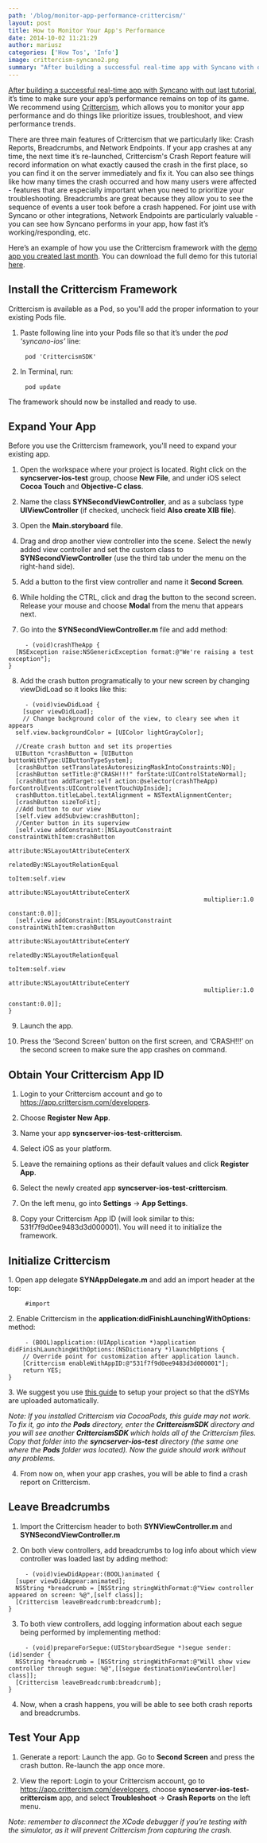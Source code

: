 ```yaml
---
path: '/blog/monitor-app-performance-crittercism/'
layout: post
title: How to Monitor Your App's Performance
date: 2014-10-02 11:21:29
author: mariusz
categories: ['How Tos', 'Info']
image: crittercism-syncano2.png
summary: "After building a successful real-time app with Syncano with out last tutorial, it’s time to make sure your app’s performance remains on top of its game. We recommend using Crittercism, which allows you to monitor your app performance and do things like prioritize issues, troubleshoot, and view performance trends."
---
```

<a href="http://www.syncano.com/get-instant-notifications-syncano-ios/">After building a successful real-time app with Syncano with out last tutorial</a>, it’s time to make sure your app’s performance remains on top of its game. We recommend using <a href="http://www.crittercism.com/solution-overview/">Crittercism</a>, which allows you to monitor your app performance and do things like prioritize issues, troubleshoot, and view performance trends.<!--more-->

There are three main features of Crittercism that we particularly like: Crash Reports, Breadcrumbs, and Network Endpoints. If your app crashes at any time, the next time it’s re-launched, Crittercism's Crash Report feature will record information on what exactly caused the crash in the first place, so you can find it on the server immediately and fix it. You can also see things like how many times the crash occurred and how many users were affected - features that are especially important when you need to prioritize your troubleshooting. Breadcrumbs are great because they allow you to see the sequence of events a user took before a crash happened. For joint use with Syncano or other integrations, Network Endpoints are particularly valuable - you can see how Syncano performs in your app, how fast it’s working/responding, etc.

Here’s an example of how you use the Crittercism framework with the <a href="http://www.syncano.com/get-instant-notifications-syncano-ios/">demo app you created last month</a>. You can download the full demo for this tutorial <a href="https://github.com/lifcio/syncserver-ios-test-crittercism">here</a>.

<h2>Install the Crittercism Framework</h2>

Crittercism is available as a Pod, so you'll add the proper information to your existing Pods file.

1. Paste following line into your Pods file so that it’s under the <em>pod 'syncano-ios’</em> line:
<pre>    <code class="objectivec">pod 'CrittercismSDK'</code></pre>
2. In Terminal, run:
<pre>    <code class="objectivec">pod update</code></pre>
The framework should now be installed and ready to use.

<h2>Expand Your App</h2>

Before you use the Crittercism framework, you'll need to expand your existing app.

1. Open the workspace where your project is located. Right click on the <strong>syncserver-ios-test</strong> group, choose <strong>New File</strong>, and under iOS select <strong>Cocoa Touch</strong> and <strong>Objective-C class</strong>.

2. Name the class <strong>SYNSecondViewController</strong>, and as a subclass type <strong>UIViewController</strong> (if checked, uncheck field <strong>Also create XIB file</strong>).

3. Open the <strong>Main.storyboard</strong> file.

4. Drag and drop another view controller into the scene. Select the newly added view controller and set the custom class to <strong>SYNSecondViewController</strong> (use the third tab under the menu on the right-hand side).

5. Add a button to the first view controller and name it <strong>Second Screen</strong>.

6. While holding the CTRL, click and drag the button to the second screen. Release your mouse and choose <strong>Modal</strong> from the menu that appears next.

7. Go into the <strong>SYNSecondViewController.m</strong> file and add method:
<pre>    <code class="objectivec">- (void)crashTheApp {
  [NSException raise:NSGenericException format:@"We're raising a test exception"];
}</code></pre>
8. Add the crash button programatically to your new screen by changing viewDidLoad so it looks like this:
<pre>    <code class="objectivec">- (void)viewDidLoad {
	[super viewDidLoad];
	// Change background color of the view, to cleary see when it appears
  self.view.backgroundColor = [UIColor lightGrayColor];
  
  //Create crash button and set its properties
  UIButton *crashButton = [UIButton buttonWithType:UIButtonTypeSystem];
  [crashButton setTranslatesAutoresizingMaskIntoConstraints:NO];
  [crashButton setTitle:@"CRASH!!!" forState:UIControlStateNormal];
  [crashButton addTarget:self action:@selector(crashTheApp) forControlEvents:UIControlEventTouchUpInside];
  crashButton.titleLabel.textAlignment = NSTextAlignmentCenter;
  [crashButton sizeToFit];
  //Add button to our view
  [self.view addSubview:crashButton];
  //Center button in its superview
  [self.view addConstraint:[NSLayoutConstraint constraintWithItem:crashButton
                                                        attribute:NSLayoutAttributeCenterX
                                                        relatedBy:NSLayoutRelationEqual
                                                           toItem:self.view
                                                        attribute:NSLayoutAttributeCenterX
                                                       multiplier:1.0
                                                         constant:0.0]];
  [self.view addConstraint:[NSLayoutConstraint constraintWithItem:crashButton
                                                        attribute:NSLayoutAttributeCenterY
                                                        relatedBy:NSLayoutRelationEqual
                                                           toItem:self.view
                                                        attribute:NSLayoutAttributeCenterY
                                                       multiplier:1.0
                                                         constant:0.0]];
}
</code></pre>
9. Launch the app.

10. Press the ‘Second Screen’ button on the first screen, and ‘CRASH!!!’ on the second screen to make sure the app crashes on command.

<h2>Obtain Your Crittercism App ID</h2>

1. Login to your Crittercism account and go to https://app.crittercism.com/developers.

2. Choose <strong>Register New App</strong>.

3. Name your app <strong>syncserver-ios-test-crittercism</strong>.

4. Select iOS as your platform.

5. Leave the remaining options as their default values and click <strong>Register App</strong>.

6. Select the newly created app <strong>syncserver-ios-test-crittercism</strong>.

7. On the left menu, go into <strong>Settings</strong> -> <strong>App Settings</strong>.

8. Copy your Crittercism App ID (will look similar to this: 531f7f9d0ee9483d3d000001). You will need it to initialize the framework.

<h2>Initialize Crittercism</h2>
1. Open app delegate <b>SYNAppDelegate.m</b> and add an import header at the top:
<pre>    <code class="objectivec">#import <Crittercism.h> </code></pre>
2. Enable Crittercism in the <b>application:didFinishLaunchingWithOptions:</b> method:
<pre>    <code class="objectivec">- (BOOL)application:(UIApplication *)application didFinishLaunchingWithOptions:(NSDictionary *)launchOptions {
	// Override point for customization after application launch.
	[Crittercism enableWithAppID:@"531f7f9d0ee9483d3d000001"];
	return YES;
}</code></pre>
3. We suggest you use <a href="http://support.crittercism.com/articles/knowledge_base/Uploading-dSYMs-to-Crittercism-automatically/">this guide</a> to setup your project so that the dSYMs are uploaded automatically.

<em>Note: If you installed Crittercism via CocoaPods, this guide may not work. To fix it, go into the <strong>Pods</strong> directory, enter the<b> CrittercismSDK </b>directory and you will see another <b>CrittercismSDK </b>which holds all of the Crittercism files. Copy that folder into the <b>syncserver-ios-test</b> directory (the same one where the <b>Pods</b> folder was located). Now the guide should work without any problems.</em>

4. From now on, when your app crashes, you will be able to find a crash report on Crittercism.

<h2>Leave Breadcrumbs</h2>

1. Import the Crittercism header to both <strong>SYNViewController.m</strong> and <strong>SYNSecondViewController.m</strong>

2. On both view controllers, add breadcrumbs to log info about which view controller was loaded last by adding method:
<pre>    <code class="objectivec">- (void)viewDidAppear:(BOOL)animated {
  [super viewDidAppear:animated];
  NSString *breadcrumb = [NSString stringWithFormat:@"View controller appeared on screen: %@",[self class]];
  [Crittercism leaveBreadcrumb:breadcrumb];
}
</code></pre>
3. To both view controllers, add logging information about each segue being performed by implementing method:
<pre>    <code class="objectivec">- (void)prepareForSegue:(UIStoryboardSegue *)segue sender:(id)sender {
  NSString *breadcrumb = [NSString stringWithFormat:@"Will show view controller through segue: %@",[[segue destinationViewController] class]];
  [Crittercism leaveBreadcrumb:breadcrumb];
}
</code></pre>
4. Now, when a crash happens, you will be able to see both crash reports and breadcrumbs.

<h2>Test Your App</h2>

1. Generate a report: Launch the app. Go to <strong>Second Screen</strong> and press the crash button. Re-launch the app once more.

2. View the report: Login to your Crittercism account, go to https://app.crittercism.com/developers, choose <strong>syncserver-ios-test-crittercism</strong> app, and select <strong>Troubleshoot</strong> -> <strong>Crash Reports</strong> on the left menu.

<em>Note: remember to disconnect the XCode debugger if you’re testing with the simulator, as it will prevent Crittercism from capturing the crash.